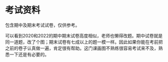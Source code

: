 # 考试资料

包含期中及期末考试试卷，仅供参考。

可以看到2020和2022的期中期末试卷高度相似，老师也懒得改题。期中试卷就是同一道题，改了个图；期末试卷有七成以上的题一模一样。因此如果你能在考前把之前的卷子认真做一遍，肯定很有帮助。这门课画图不熟练很容易考试来不及，熟悉一下还是有必要的。
